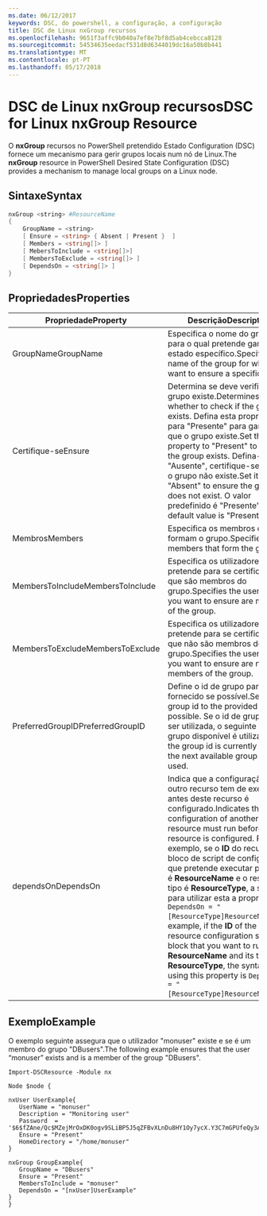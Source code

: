 ```yaml
---
ms.date: 06/12/2017
keywords: DSC, do powershell, a configuração, a configuração
title: DSC de Linux nxGroup recursos
ms.openlocfilehash: 9651f3affc9b040a7ef8e7bf8d5ab4cebcca8128
ms.sourcegitcommit: 54534635eedacf531d8d6344019dc16a50b8b441
ms.translationtype: MT
ms.contentlocale: pt-PT
ms.lasthandoff: 05/17/2018
---
```

# <a name="dsc-for-linux-nxgroup-resource"></a><span data-ttu-id="8ed4b-103">DSC de Linux nxGroup recursos</span><span class="sxs-lookup"><span data-stu-id="8ed4b-103">DSC for Linux nxGroup Resource</span></span>

<span data-ttu-id="8ed4b-104">O **nxGroup** recursos no PowerShell pretendido Estado Configuration (DSC) fornece um mecanismo para gerir grupos locais num nó de Linux.</span><span class="sxs-lookup"><span data-stu-id="8ed4b-104">The **nxGroup** resource in PowerShell Desired State Configuration (DSC) provides a mechanism to manage local groups on a Linux node.</span></span>

## <a name="syntax"></a><span data-ttu-id="8ed4b-105">Sintaxe</span><span class="sxs-lookup"><span data-stu-id="8ed4b-105">Syntax</span></span>

```powershell
nxGroup <string> #ResourceName
{
    GroupName = <string>
    [ Ensure = <string> { Absent | Present }  ]
    [ Members = <string[]> ]
    [ MebersToInclude = <string[]>]
    [ MembersToExclude = <string[]> ]
    [ DependsOn = <string[]> ]
}

```

## <a name="properties"></a><span data-ttu-id="8ed4b-106">Propriedades</span><span class="sxs-lookup"><span data-stu-id="8ed4b-106">Properties</span></span>

|  <span data-ttu-id="8ed4b-107">Propriedade</span><span class="sxs-lookup"><span data-stu-id="8ed4b-107">Property</span></span> |  <span data-ttu-id="8ed4b-108">Descrição</span><span class="sxs-lookup"><span data-stu-id="8ed4b-108">Description</span></span> |
|---|---|
| <span data-ttu-id="8ed4b-109">GroupName</span><span class="sxs-lookup"><span data-stu-id="8ed4b-109">GroupName</span></span>| <span data-ttu-id="8ed4b-110">Especifica o nome do grupo para o qual pretende garantir um estado específico.</span><span class="sxs-lookup"><span data-stu-id="8ed4b-110">Specifies the name of the group for which you want to ensure a specific state.</span></span>|
| <span data-ttu-id="8ed4b-111">Certifique-se</span><span class="sxs-lookup"><span data-stu-id="8ed4b-111">Ensure</span></span>| <span data-ttu-id="8ed4b-112">Determina se deve verificar se o grupo existe.</span><span class="sxs-lookup"><span data-stu-id="8ed4b-112">Determines whether to check if the group exists.</span></span> <span data-ttu-id="8ed4b-113">Defina esta propriedade para "Presente" para garantir que o grupo existe.</span><span class="sxs-lookup"><span data-stu-id="8ed4b-113">Set this property to "Present" to ensure the group exists.</span></span> <span data-ttu-id="8ed4b-114">Defina-o para "Ausente", certifique-se de que o grupo não existe.</span><span class="sxs-lookup"><span data-stu-id="8ed4b-114">Set it to "Absent" to ensure the group does not exist.</span></span> <span data-ttu-id="8ed4b-115">O valor predefinido é "Presente".</span><span class="sxs-lookup"><span data-stu-id="8ed4b-115">The default value is "Present".</span></span>|
| <span data-ttu-id="8ed4b-116">Membros</span><span class="sxs-lookup"><span data-stu-id="8ed4b-116">Members</span></span>| <span data-ttu-id="8ed4b-117">Especifica os membros que formam o grupo.</span><span class="sxs-lookup"><span data-stu-id="8ed4b-117">Specifies the members that form the group.</span></span>|
| <span data-ttu-id="8ed4b-118">MembersToInclude</span><span class="sxs-lookup"><span data-stu-id="8ed4b-118">MembersToInclude</span></span>| <span data-ttu-id="8ed4b-119">Especifica os utilizadores que pretende para se certificar de que são membros do grupo.</span><span class="sxs-lookup"><span data-stu-id="8ed4b-119">Specifies the users who you want to ensure are members of the group.</span></span>|
| <span data-ttu-id="8ed4b-120">MembersToExclude</span><span class="sxs-lookup"><span data-stu-id="8ed4b-120">MembersToExclude</span></span>| <span data-ttu-id="8ed4b-121">Especifica os utilizadores que pretende para se certificar de que não são membros do grupo.</span><span class="sxs-lookup"><span data-stu-id="8ed4b-121">Specifies the users who you want to ensure are not members of the group.</span></span>|
| <span data-ttu-id="8ed4b-122">PreferredGroupID</span><span class="sxs-lookup"><span data-stu-id="8ed4b-122">PreferredGroupID</span></span>| <span data-ttu-id="8ed4b-123">Define o id de grupo para o valor fornecido se possível.</span><span class="sxs-lookup"><span data-stu-id="8ed4b-123">Sets the group id to the provided value if possible.</span></span> <span data-ttu-id="8ed4b-124">Se o id de grupo está a ser utilizada, o seguinte id de grupo disponível é utilizado.</span><span class="sxs-lookup"><span data-stu-id="8ed4b-124">If the group id is currently in use, the next available group id is used.</span></span>|
| <span data-ttu-id="8ed4b-125">dependsOn</span><span class="sxs-lookup"><span data-stu-id="8ed4b-125">DependsOn</span></span> | <span data-ttu-id="8ed4b-126">Indica que a configuração de outro recurso tem de executar antes deste recurso é configurado.</span><span class="sxs-lookup"><span data-stu-id="8ed4b-126">Indicates that the configuration of another resource must run before this resource is configured.</span></span> <span data-ttu-id="8ed4b-127">Por exemplo, se o **ID** do recurso de bloco de script de configuração que pretende executar primeiro é **ResourceName** e o respetivo tipo é **ResourceType**, a sintaxe para utilizar esta a propriedade é `DependsOn = "[ResourceType]ResourceName"`.</span><span class="sxs-lookup"><span data-stu-id="8ed4b-127">For example, if the **ID** of the resource configuration script block that you want to run first is **ResourceName** and its type is **ResourceType**, the syntax for using this property is `DependsOn = "[ResourceType]ResourceName"`.</span></span>|

## <a name="example"></a><span data-ttu-id="8ed4b-128">Exemplo</span><span class="sxs-lookup"><span data-stu-id="8ed4b-128">Example</span></span>

<span data-ttu-id="8ed4b-129">O exemplo seguinte assegura que o utilizador "monuser" existe e se é um membro do grupo "DBusers".</span><span class="sxs-lookup"><span data-stu-id="8ed4b-129">The following example ensures that the user “monuser” exists and is a member of the group "DBusers".</span></span>

```
Import-DSCResource -Module nx

Node $node {

nxUser UserExample{
   UserName = "monuser"
   Description = "Monitoring user"
   Password  =    '$6$fZAne/Qc$MZejMrOxDK0ogv9SLiBP5J5qZFBvXLnDu8HY1Oy7ycX.Y3C7mGPUfeQy3A82ev3zIabhDQnj2ayeuGn02CqE/0'
   Ensure = "Present"
   HomeDirectory = "/home/monuser"
}

nxGroup GroupExample{
   GroupName = "DBusers"
   Ensure = "Present"
   MembersToInclude = "monuser"
   DependsOn = "[nxUser]UserExample"
}
}
```